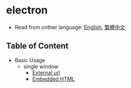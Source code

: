 # electron

* Read from onther language: [English](README.md), [繁體中文](README-zh-TW.md)

## Table of Content

- Basic Usage
  - single window
    - [External url](example/single-window-external-url/)
    - [Embedded HTML](example/single-window-embedded-html/)